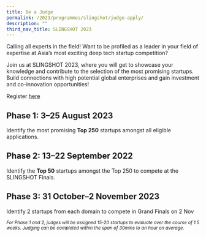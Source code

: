 ```yaml
---
title: Be a Judge
permalink: /2023/programmes/slingshot/judge-apply/
description: ""
third_nav_title: SLINGSHOT 2023
---
```

Calling all experts in the field! Want to be profiled as a leader in your field of expertise at Asia’s most exciting deep tech startup competition?

Join us at SLINGSHOT 2023, where you will get to showcase your knowledge and contribute to the selection of the most promising startups. Build connections with high potential global enterprises and gain investment and co-innovation opportunities!

Register [here](https://web.micepad.co/slingshot-2023-judges/registration/tickets?lang=en)

## Phase 1: 3–25 August 2023

Identify the most promising **Top 250** startups amongst all eligible applications.

## Phase 2: 13–22 September 2022

Identify the **Top 50** startups amongst the Top 250 to compete at the SLINGSHOT Finals.

## Phase 3: 31 October–2 November 2023

Identify 2 startups from each domain to compete in Grand Finals on 2 Nov

<sup>*For Phase 1 and 2, judges will be assigned 15-20 startups to evaluate over the course of 1.5 weeks. Judging can be completed within the span of 30mins to an hour on average.*</sup>